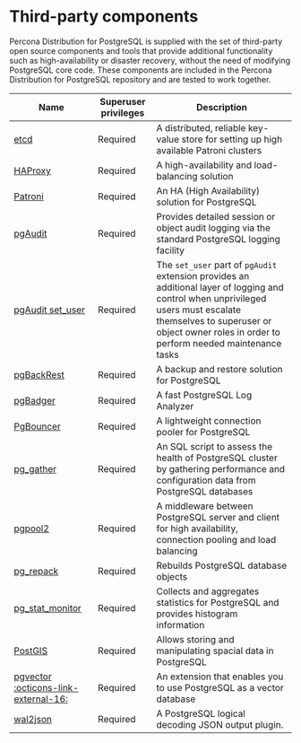 # Third-party components

Percona Distribution for PostgreSQL is supplied with the set of third-party open source components and tools that provide additional functionality such as high-availability or disaster recovery, without the need of modifying PostgreSQL core code. These components are included in the Percona Distribution for PostgreSQL repository and are tested to work together.


| Name | Superuser privileges | Description |
|------|---------------------|-------------|
| [etcd](https://etcd.io/)| Required | A distributed, reliable key-value store for setting up high available Patroni clusters |
| [HAProxy](http://www.haproxy.org/) | Required | A high-availability and load-balancing solution |
| [Patroni](https://patroni.readthedocs.io/en/latest/) | Required | An HA (High Availability) solution for PostgreSQL |
| [pgAudit](https://www.pgaudit.org/) | Required | Provides detailed session or object audit logging via the standard PostgreSQL logging facility |
| [pgAudit set_user](https://github.com/pgaudit/set_user) | Required | The `set_user` part of `pgAudit` extension provides an additional layer of logging and control when unprivileged users must escalate themselves to superuser or object owner roles in order to perform needed maintenance tasks |
| [pgBackRest](https://pgbackrest.org/) | Required | A backup and restore solution for PostgreSQL |
| [pgBadger](https://github.com/darold/pgbadger) | Required | A fast PostgreSQL Log Analyzer |
| [PgBouncer](https://www.pgbouncer.org/) | Required | A lightweight connection pooler for PostgreSQL |
| [pg_gather](https://github.com/jobinau/pg_gather) | Required | An SQL script to assess the health of PostgreSQL cluster by gathering performance and configuration data from PostgreSQL databases |
| [pgpool2](https://www.pgpool.net/mediawiki/index.php/Main_Page) | Required | A middleware between PostgreSQL server and client for high availability, connection pooling and load balancing |
| [pg_repack](https://github.com/reorg/pg_repack) | Required | Rebuilds PostgreSQL database objects |
| [pg_stat_monitor](https://github.com/percona/pg_stat_monitor) | Required | Collects and aggregates statistics for PostgreSQL and provides histogram information |
| [PostGIS](http://postgis.net/) | Required | Allows storing and manipulating spacial data in PostgreSQL |
|[pgvector :octicons-link-external-16:](https://github.com/pgvector/pgvector)| Required | An  extension that enables you to use PostgreSQL as a vector database|
|[wal2json](https://github.com/eulerto/wal2json)|Required| A PostgreSQL logical decoding JSON output plugin.|